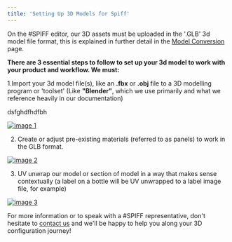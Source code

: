 ```yaml
---
title: 'Setting Up 3D Models for Spiff'
---
```


On the #SPIFF editor, our 3D assets must be uploaded in the '.GLB' 3d model file format, this is explained in further detail in the [Model Conversion](https://help.spiff.com.au/setting-up-3d-models-for-spiff/converting-a-3d-model-to-glb ) page.

**There are 3 essential steps to follow to set up your 3d model to work with your product and workflow. We must:**

1.Import your 3d model file(s), like an **.fbx** or **.obj** file to a 3D modelling program or 'toolset' (Like **"Blender"**, which we use primarily and what we reference heavily in our documentation)

dsfghdfhdfbh

[![image 1]()](https://help.spiff.com.au/setting-up-3d-models-for-spiff/converting-a-3d-model-to-glb )

2. Create or adjust pre-existing materials (referred to as panels) to work in the GLB format.

[![image 2]()](https://help.spiff.com.au/setting-up-3d-models-for-spiff/setting-up-materials-for-glb-file-exports-from-blender )

3. UV unwrap our model or section of model in a way that makes sense contextually (a label on a bottle will be UV unwrapped to a label image file, for example)

[![image 3]()](https://help.spiff.com.au/setting-up-3d-models-for-spiff/uv-mapping-unwrapping-mesh-in-blender  )


For more information or to speak with a #SPIFF representative, don't hesitate to [contact us](https://spiff3d.com/contact-us/) and we'll be happy to help you along your 3D configuration journey!

